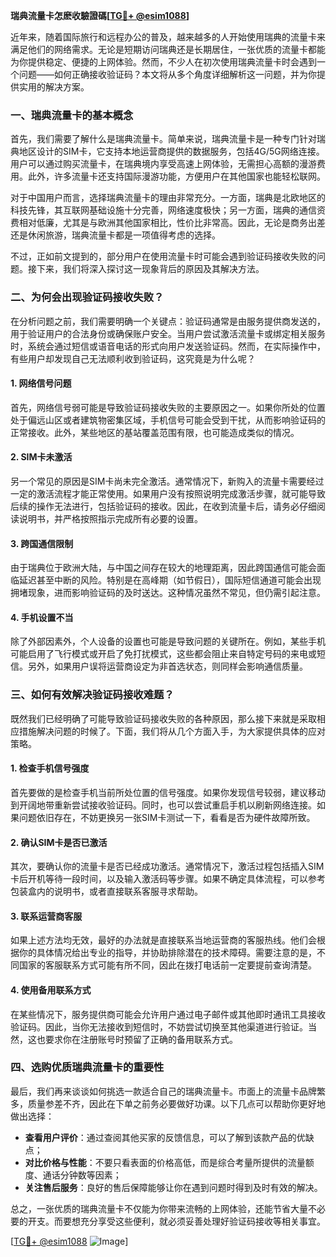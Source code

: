 **瑞典流量卡怎麽收驗證碼[[TG💪+ @esim1088](https://t.me/s/esim1088)]**

近年来，随着国际旅行和远程办公的普及，越来越多的人开始使用瑞典的流量卡来满足他们的网络需求。无论是短期访问瑞典还是长期居住，一张优质的流量卡都能为你提供稳定、便捷的上网体验。然而，不少人在初次使用瑞典流量卡时会遇到一个问题——如何正确接收验证码？本文将从多个角度详细解析这一问题，并为你提供实用的解决方案。

### 一、瑞典流量卡的基本概念

首先，我们需要了解什么是瑞典流量卡。简单来说，瑞典流量卡是一种专门针对瑞典地区设计的SIM卡，它支持本地运营商提供的数据服务，包括4G/5G网络连接。用户可以通过购买流量卡，在瑞典境内享受高速上网体验，无需担心高额的漫游费用。此外，许多流量卡还支持国际漫游功能，方便用户在其他国家也能轻松联网。

对于中国用户而言，选择瑞典流量卡的理由非常充分。一方面，瑞典是北欧地区的科技先锋，其互联网基础设施十分完善，网络速度极快；另一方面，瑞典的通信资费相对低廉，尤其是与欧洲其他国家相比，性价比非常高。因此，无论是商务出差还是休闲旅游，瑞典流量卡都是一项值得考虑的选择。

不过，正如前文提到的，部分用户在使用流量卡时可能会遇到验证码接收失败的问题。接下来，我们将深入探讨这一现象背后的原因及其解决方法。

### 二、为何会出现验证码接收失败？

在分析问题之前，我们需要明确一个关键点：验证码通常是由服务提供商发送的，用于验证用户的合法身份或确保账户安全。当用户尝试激活流量卡或绑定相关服务时，系统会通过短信或语音电话的形式向用户发送验证码。然而，在实际操作中，有些用户却发现自己无法顺利收到验证码，这究竟是为什么呢？

#### 1. 网络信号问题

首先，网络信号弱可能是导致验证码接收失败的主要原因之一。如果你所处的位置处于偏远山区或者建筑物密集区域，手机信号可能会受到干扰，从而影响验证码的正常接收。此外，某些地区的基站覆盖范围有限，也可能造成类似的情况。

#### 2. SIM卡未激活

另一个常见的原因是SIM卡尚未完全激活。通常情况下，新购入的流量卡需要经过一定的激活流程才能正常使用。如果用户没有按照说明完成激活步骤，就可能导致后续的操作无法进行，包括验证码的接收。因此，在收到流量卡后，请务必仔细阅读说明书，并严格按照指示完成所有必要的设置。

#### 3. 跨国通信限制

由于瑞典位于欧洲大陆，与中国之间存在较大的地理距离，因此跨国通信可能会面临延迟甚至中断的风险。特别是在高峰期（如节假日），国际短信通道可能会出现拥堵现象，进而影响验证码的及时送达。这种情况虽然不常见，但仍需引起注意。

#### 4. 手机设置不当

除了外部因素外，个人设备的设置也可能是导致问题的关键所在。例如，某些手机可能启用了飞行模式或开启了免打扰模式，这些都会阻止来自特定号码的来电或短信。另外，如果用户误将运营商设定为非首选状态，则同样会影响通信质量。

### 三、如何有效解决验证码接收难题？

既然我们已经明确了可能导致验证码接收失败的各种原因，那么接下来就是采取相应措施解决问题的时候了。下面，我们将从几个方面入手，为大家提供具体的应对策略。

#### 1. 检查手机信号强度

首先要做的是检查手机当前所处位置的信号强度。如果你发现信号较弱，建议移动到开阔地带重新尝试接收验证码。同时，也可以尝试重启手机以刷新网络连接。如果问题依旧存在，不妨更换另一张SIM卡测试一下，看看是否为硬件故障所致。

#### 2. 确认SIM卡是否已激活

其次，要确认你的流量卡是否已经成功激活。通常情况下，激活过程包括插入SIM卡后开机等待一段时间，以及输入激活码等步骤。如果不确定具体流程，可以参考包装盒内的说明书，或者直接联系客服寻求帮助。

#### 3. 联系运营商客服

如果上述方法均无效，最好的办法就是直接联系当地运营商的客服热线。他们会根据你的具体情况给出专业的指导，并协助排除潜在的技术障碍。需要注意的是，不同国家的客服联系方式可能有所不同，因此在拨打电话前一定要提前查询清楚。

#### 4. 使用备用联系方式

在某些情况下，服务提供商可能会允许用户通过电子邮件或其他即时通讯工具接收验证码。因此，当你无法接收到短信时，不妨尝试切换至其他渠道进行验证。当然，这也要求你在注册账号时预留了正确的备用联系方式。

### 四、选购优质瑞典流量卡的重要性

最后，我们再来谈谈如何挑选一款适合自己的瑞典流量卡。市面上的流量卡品牌繁多，质量参差不齐，因此在下单之前务必要做好功课。以下几点可以帮助你更好地做出选择：

- **查看用户评价**：通过查阅其他买家的反馈信息，可以了解到该款产品的优缺点；
- **对比价格与性能**：不要只看表面的价格高低，而是综合考量所提供的流量额度、通话分钟数等因素；
- **关注售后服务**：良好的售后保障能够让你在遇到问题时得到及时有效的解决。

总之，一张优质的瑞典流量卡不仅能为你带来流畅的上网体验，还能节省大量不必要的开支。而要想充分享受这些便利，就必须妥善处理好验证码接收等相关事宜。

[[TG💪+ @esim1088](https://t.me/s/esim1088) ![Image](https://i.postimg.cc/4NQfJmqS/Snipaste-2025-05-13-00-14-12.png)]